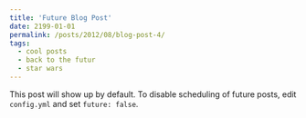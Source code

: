 ```yaml
---
title: 'Future Blog Post'
date: 2199-01-01
permalink: /posts/2012/08/blog-post-4/
tags:
  - cool posts
  - back to the futur
  - star wars
---
```


This post will show up by default. To disable scheduling of future posts, edit `config.yml` and set `future: false`. 
